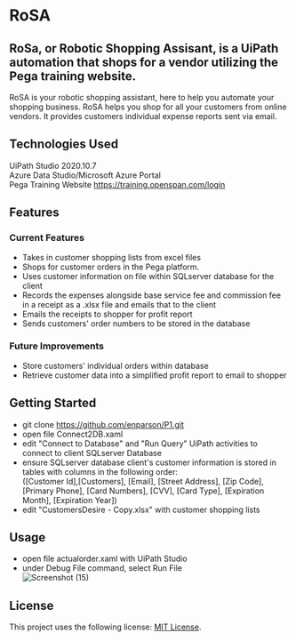 # RoSA
## RoSa, or Robotic Shopping Assisant, is a UiPath automation that shops for a vendor utilizing the Pega training website.
RoSA is your robotic shopping assistant, here to help you automate your shopping business. RoSA helps you shop for all your customers from online vendors. It provides customers individual expense reports sent via email. 
## Technologies Used
UiPath Studio 2020.10.7 <br>
Azure Data Studio/Microsoft Azure Portal<br>
Pega Training Website <https://training.openspan.com/login>
## Features
### Current Features
- Takes in customer shopping lists from excel files
- Shops for customer orders in the Pega platform.
- Uses customer information on file within SQLserver database for the client
- Records the expenses alongside base service fee and commission fee in a receipt as a .xlsx file and emails that to the client
- Emails the receipts to shopper for profit report
- Sends customers' order numbers to be stored in the database

### Future Improvements
- Store customers' individual orders within database
- Retrieve customer data into a simplified profit report to email to shopper

## Getting Started
- git clone https://github.com/enparson/P1.git
- open file Connect2DB.xaml
- edit "Connect to Database" and "Run Query" UiPath activities to connect to client SQLserver Database
- ensure SQLserver database client's customer information is stored in tables with columns in the following order: <br> ([Customer Id],[Customers], [Email], [Street Address], [Zip Code], [Primary Phone], [Card Numbers], [CVV], [Card Type], [Expiration Month], [Expiration Year])
- edit "CustomersDesire - Copy.xlsx" with customer shopping lists

## Usage
- open file actualorder.xaml with UiPath Studio
- under Debug File command, select Run File <br>
![Screenshot (15)](https://user-images.githubusercontent.com/91700281/174115444-24745da5-4462-4e3a-9b77-a44164e3e015.png)

## License
This project uses the following license: [MIT License](https://github.com/enparson/P1/blob/main/LICENSE).
